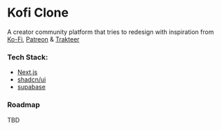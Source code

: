 # Kofi Clone

A creator community platform that tries to redesign with inspiration from [Ko-Fi](https://ko-fi.com/), [Patreon](https://patreon.com/) & [Trakteer](https://trakteer.id/)

### Tech Stack:

- [Next.js](https://nextjs.org/)
- [shadcn/ui](https://ui.shadcn.com/)
- [supabase](https://supabase.com/)

### Roadmap

TBD
